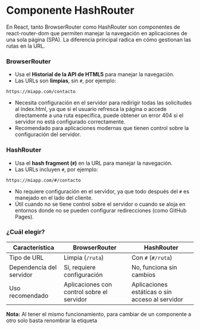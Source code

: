 # **Componente HashRouter**

En React, tanto BrowserRouter como HashRouter son componentes de react-router-dom que permiten manejar la navegación en aplicaciones de una sola página (SPA). La diferencia principal radica en cómo gestionan las rutas en la URL.

### **BrowserRouter**

- Usa el **Historial de la API de HTML5** para manejar la navegación.
- Las URLs son **limpias**, sin `#`, por ejemplo:
```
https://miapp.com/contacto
```
- Necesita configuración en el servidor para redirigir todas las solicitudes al index.html, ya que si el usuario refresca la página o accede directamente a una ruta específica, puede obtener un error 404 si el servidor no está configurado correctamente.
- Recomendado para aplicaciones modernas que tienen control sobre la configuración del servidor.

### **HashRouter**

- Usa el **hash fragment (`#`)** en la URL para manejar la navegación.
- Las URLs incluyen `#`, por ejemplo:
```
https://miapp.com/#/contacto
```
- No requiere configuración en el servidor, ya que todo después del `#` es manejado en el lado del cliente.
- Útil cuando no se tiene control sobre el servidor o cuando se aloja en entornos donde no se pueden configurar redirecciones (como GitHub Pages).

### **¿Cuál elegir?**

| **Característica**       | **BrowserRouter**                          | **HashRouter**                                  |
| ------------------------ | ------------------------------------------ | ----------------------------------------------- |
| Tipo de URL              | Limpia (`/ruta`)                           | Con `#` (`#/ruta`)                              |
| Dependencia del servidor | Sí, requiere configuración                 | No, funciona sin cambios                        |
| Uso recomendado          | Aplicaciones con control sobre el servidor | Aplicaciones estáticas o sin acceso al servidor |

**Nota:** Al tener el mismo funcionamiento, para cambiar de un componente a otro solo basta renombrar la etiqueta 
